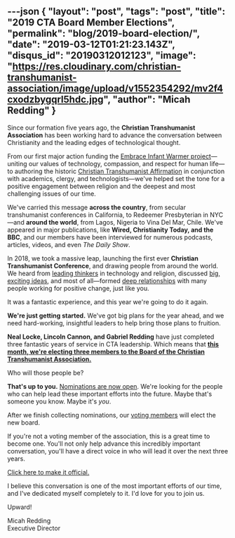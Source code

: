 ---json
{
	"layout": "post",
	"tags": "post",
    "title": "2019 CTA Board Member Elections",
    "permalink": "blog/2019-board-election/",
    "date": "2019-03-12T01:21:23.143Z",
    "disqus_id": "20190312012123",
    "image":  "https://res.cloudinary.com/christian-transhumanist-association/image/upload/v1552354292/mv2f4cxodzbygqrl5hdc.jpg",
    "author": "Micah Redding"
}
---
Since our formation five years ago, the **Christian Transhumanist Association** has been working hard to advance the conversation between Christianity and the leading edges of technological thought.

From our first major action funding the [Embrace Infant Warmer project](https://www.christiantranshumanism.org/blog/embrace_announcement)—uniting our values of technology, compassion, and respect for human life—to authoring the historic [Christian Transhumanist Affirmation](https://www.christiantranshumanism.org/affirmation) in conjunction with academics, clergy, and technologists—we've helped set the tone for a positive engagement between religion and the deepest and most challenging issues of our time.

We've carried this message **across the country**, from secular transhumanist conferences in California, to Redeemer Presbyterian in NYC—and **around the world**, from Lagos, Nigeria to Vina Del Mar, Chile. We've appeared in major publications, like **Wired, Christianity Today, and the BBC**, and our members have been interviewed for numerous podcasts, articles, videos, and even *The Daily Show*.

In 2018, we took a massive leap, launching the first ever **Christian Transhumanist Conference**, and drawing people from around the world. We heard from [leading thinkers](https://www.christiantranshumanism.org/podcast) in technology and religion, discussed [big, exciting ideas](https://www.christiantranshumanism.org/conference), and most of all—formed [deep relationships](https://www.facebook.com/groups/ChristianTranshumanistAssociation/) with many people working for positive change, just like you.

It was a fantastic experience, and this year we're going to do it again.

**We're just getting started.** We've got big plans for the year ahead, and we need hard-working, insightful leaders to help bring those plans to fruition.

**Neal Locke, Lincoln Cannon, and Gabriel Redding** have just completed three fantastic years of service in CTA leadership. Which means that [**this month, we're electing three members to the Board of the Christian Transhumanist Association.**](http://bit.ly/CTANominees2019)

Who will those people be?

**That's up to you.** [Nominations are now open](http://bit.ly/CTANominees2019). We're looking for the people who can help lead these important efforts into the future. Maybe that's someone you know. Maybe it's *you*.

After we finish collecting nominations, our [voting members](https://www.christiantranshumanism.org/join) will elect the new board.

If you're not a voting member of the association, this is a great time to become one. You'll not only help advance this incredibly important conversation, you'll have a direct voice in who will lead it over the next three years.

[Click here to make it official.](https://www.christiantranshumanism.org/join)

I believe this conversation is one of the most important efforts of our time, and I've dedicated myself completely to it. I'd love for you to join us.

Upward!

Micah Redding  
Executive Director
